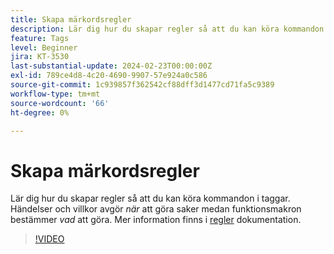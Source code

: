 ```yaml
---
title: Skapa märkordsregler
description: Lär dig hur du skapar regler så att du kan köra kommandon i taggar. Händelser och villkor bestämmer *när* saker ska göras medan åtgärderna bestämmer *vad* som ska göras.
feature: Tags
level: Beginner
jira: KT-3530
last-substantial-update: 2024-02-23T00:00:00Z
exl-id: 789ce4d8-4c20-4690-9907-57e924a0c586
source-git-commit: 1c939857f362542cf88dff3d1477cd71fa5c9389
workflow-type: tm+mt
source-wordcount: '66'
ht-degree: 0%

---
```


# Skapa märkordsregler

Lär dig hur du skapar regler så att du kan köra kommandon i taggar. Händelser och villkor avgör *när* att göra saker medan funktionsmakron bestämmer *vad* att göra. Mer information finns i [regler](https://experienceleague.adobe.com/docs/experience-platform/tags/ui/rules.html) dokumentation.

>[!VIDEO](https://video.tv.adobe.com/v/28730/?learn=on)
